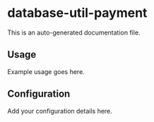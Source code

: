 # database-util-payment

This is an auto-generated documentation file.

## Usage

Example usage goes here.

## Configuration

Add your configuration details here.